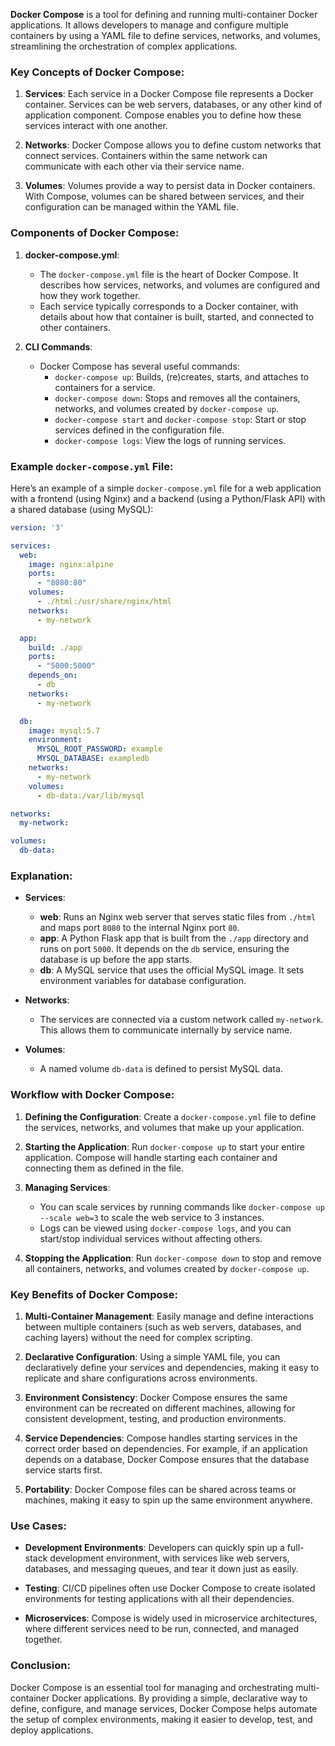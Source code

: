 **Docker Compose** is a tool for defining and running multi-container Docker applications. It allows developers to manage and configure multiple containers by using a YAML file to define services, networks, and volumes, streamlining the orchestration of complex applications.

### Key Concepts of Docker Compose:
1. **Services**: Each service in a Docker Compose file represents a Docker container. Services can be web servers, databases, or any other kind of application component. Compose enables you to define how these services interact with one another.

2. **Networks**: Docker Compose allows you to define custom networks that connect services. Containers within the same network can communicate with each other via their service name.

3. **Volumes**: Volumes provide a way to persist data in Docker containers. With Compose, volumes can be shared between services, and their configuration can be managed within the YAML file.

### Components of Docker Compose:

1. **docker-compose.yml**:
   - The `docker-compose.yml` file is the heart of Docker Compose. It describes how services, networks, and volumes are configured and how they work together.
   - Each service typically corresponds to a Docker container, with details about how that container is built, started, and connected to other containers.

2. **CLI Commands**:
   - Docker Compose has several useful commands:
     - `docker-compose up`: Builds, (re)creates, starts, and attaches to containers for a service.
     - `docker-compose down`: Stops and removes all the containers, networks, and volumes created by `docker-compose up`.
     - `docker-compose start` and `docker-compose stop`: Start or stop services defined in the configuration file.
     - `docker-compose logs`: View the logs of running services.

### Example `docker-compose.yml` File:
Here’s an example of a simple `docker-compose.yml` file for a web application with a frontend (using Nginx) and a backend (using a Python/Flask API) with a shared database (using MySQL):

```yaml
version: '3'

services:
  web:
    image: nginx:alpine
    ports:
      - "8080:80"
    volumes:
      - ./html:/usr/share/nginx/html
    networks:
      - my-network

  app:
    build: ./app
    ports:
      - "5000:5000"
    depends_on:
      - db
    networks:
      - my-network

  db:
    image: mysql:5.7
    environment:
      MYSQL_ROOT_PASSWORD: example
      MYSQL_DATABASE: exampledb
    networks:
      - my-network
    volumes:
      - db-data:/var/lib/mysql

networks:
  my-network:

volumes:
  db-data:
```

### Explanation:
- **Services**:
  - **web**: Runs an Nginx web server that serves static files from `./html` and maps port `8080` to the internal Nginx port `80`.
  - **app**: A Python Flask app that is built from the `./app` directory and runs on port `5000`. It depends on the `db` service, ensuring the database is up before the app starts.
  - **db**: A MySQL service that uses the official MySQL image. It sets environment variables for database configuration.
  
- **Networks**:
  - The services are connected via a custom network called `my-network`. This allows them to communicate internally by service name.

- **Volumes**:
  - A named volume `db-data` is defined to persist MySQL data.

### Workflow with Docker Compose:
1. **Defining the Configuration**: Create a `docker-compose.yml` file to define the services, networks, and volumes that make up your application.
   
2. **Starting the Application**: Run `docker-compose up` to start your entire application. Compose will handle starting each container and connecting them as defined in the file.

3. **Managing Services**:
   - You can scale services by running commands like `docker-compose up --scale web=3` to scale the web service to 3 instances.
   - Logs can be viewed using `docker-compose logs`, and you can start/stop individual services without affecting others.

4. **Stopping the Application**: Run `docker-compose down` to stop and remove all containers, networks, and volumes created by `docker-compose up`.

### Key Benefits of Docker Compose:
1. **Multi-Container Management**: Easily manage and define interactions between multiple containers (such as web servers, databases, and caching layers) without the need for complex scripting.
   
2. **Declarative Configuration**: Using a simple YAML file, you can declaratively define your services and dependencies, making it easy to replicate and share configurations across environments.

3. **Environment Consistency**: Docker Compose ensures the same environment can be recreated on different machines, allowing for consistent development, testing, and production environments.

4. **Service Dependencies**: Compose handles starting services in the correct order based on dependencies. For example, if an application depends on a database, Docker Compose ensures that the database service starts first.

5. **Portability**: Docker Compose files can be shared across teams or machines, making it easy to spin up the same environment anywhere.

### Use Cases:
- **Development Environments**: Developers can quickly spin up a full-stack development environment, with services like web servers, databases, and messaging queues, and tear it down just as easily.
  
- **Testing**: CI/CD pipelines often use Docker Compose to create isolated environments for testing applications with all their dependencies.

- **Microservices**: Compose is widely used in microservice architectures, where different services need to be run, connected, and managed together.

### Conclusion:
Docker Compose is an essential tool for managing and orchestrating multi-container Docker applications. By providing a simple, declarative way to define, configure, and manage services, Docker Compose helps automate the setup of complex environments, making it easier to develop, test, and deploy applications.
